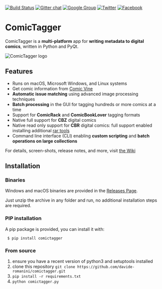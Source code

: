 [![Build Status](https://travis-ci.org/davide-romanini/comictagger.svg?branch=develop)](https://travis-ci.org/davide-romanini/comictagger)
[![Gitter chat](https://badges.gitter.im/gitterHQ/gitter.png)](https://gitter.im/comictagger/community)
[![Google Group](https://img.shields.io/badge/discuss-on%20groups-%23207de5)](https://groups.google.com/forum/#!forum/comictagger)
[![Twitter](https://img.shields.io/badge/%40comictagger-twitter-lightgrey)](https://twitter.com/comictagger)
[![Facebook](https://img.shields.io/badge/comictagger-facebook-lightgrey)](https://www.facebook.com/ComicTagger-139615369550787/)

# ComicTagger

ComicTagger is a **multi-platform** app for **writing metadata to digital comics**, written in Python and PyQt.

![ComicTagger logo](comictaggerlib/graphics/app.png?raw=true)

## Features

* Runs on macOS, Microsoft Windows, and Linux systems
* Get comic information from [Comic Vine](https://comicvine.gamespot.com/)
* **Automatic issue matching** using advanced image processing techniques
* **Batch processing** in the GUI for tagging hundreds or more comics at a time
* Support for **ComicRack** and **ComicBookLover** tagging formats
* Native full support for **CBZ** digital comics
* Native read only support for **CBR** digital comics: full support enabled installing additional [rar tools](https://www.rarlab.com/download.htm)
* Command line interface (CLI) enabling **custom scripting** and **batch operations on large collections**

For details, screen-shots, release notes, and more, visit [the Wiki](https://github.com/davide-romanini/comictagger/wiki)


## Installation

### Binaries

Windows and macOS binaries are provided in the [Releases Page](https://github.com/davide-romanini/comictagger/releases). 

Just unzip the archive in any folder and run, no additional installation steps are required.

### PIP installation

A pip package is provided, you can install it with:

```
 $ pip install comictagger
```

### From source

 1. ensure you have a recent version of python3 and setuptools installed
 2. clone this repository `git clone https://github.com/davide-romanini/comictagger.git`
 3. `pip install -r requirements.txt`
 4. `python comictagger.py`